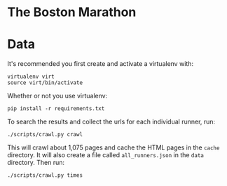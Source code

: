 The Boston Marathon
======

# Data

It's recommended you first create and activate a virtualenv with:

    virtualenv virt
    source virt/bin/activate

Whether or not you use virtualenv:

    pip install -r requirements.txt

To search the results and collect the urls for each individual runner, run:

    ./scripts/crawl.py crawl
    
This will crawl about 1,075 pages and cache the HTML pages in the ```cache``` directory.
It will also create a file called ```all_runners.json``` in the ```data``` directory. Then run:

    ./scripts/crawl.py times